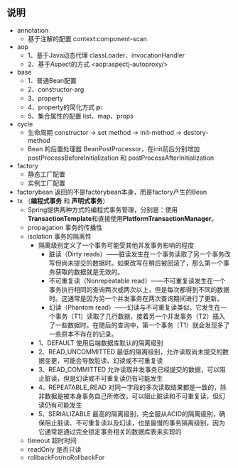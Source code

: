 ## 说明
* annotation
    * 基于注解的配置 context:component-scan
* aop
    * 1、基于Java动态代理 classLoader、invocationHandler
    * 2、基于Aspect的方式 \<aop:aspectj-autoproxy/\>
* base
    * 1、普通Bean配置
    * 2、constructor-arg
    * 3、property
    * 4、property的简化方式 **p:**
    * 5、集合属性的配置 list、map、props
* cycle
    * 生命周期 constructor -> set method -> init-method -> destory-method
    * Bean 的后置处理器 BeanPostProcessor，在init前后分别增加 postProcessBeforeInitialization 和 postProcessAfterInitialization
* factory
    * 静态工厂配置
    * 实例工厂配置
* factorybean 返回的不是factorybean本身，而是factory产生的Bean
* tx （**编程式事务** 和 **声明式事务**）
    * Spring提供两种方式的编程式事务管理，分别是：使用**TransactionTemplate**和直接使用**PlatformTransactionManager**。
    * propagation 事务的传播性
    * isolation 事务的隔离性
        * 隔离级别定义了一个事务可能受其他并发事务影响的程度
            * 脏读（Dirty reads）——脏读发生在一个事务读取了另一个事务改写但尚未提交的数据时。如果改写在稍后被回滚了，那么第一个事务获取的数据就是无效的。
            * 不可重复读（Nonrepeatable read）——不可重复读发生在一个事务执行相同的查询两次或两次以上，但是每次都得到不同的数据时。这通常是因为另一个并发事务在两次查询期间进行了更新。
            * 幻读（Phantom read）——幻读与不可重复读类似。它发生在一个事务（T1）读取了几行数据，接着另一个并发事务（T2）插入了一些数据时。在随后的查询中，第一个事务（T1）就会发现多了一些原本不存在的记录。
        * 1、DEFAULT 使用后端数据库默认的隔离级别
        * 2、READ_UNCOMMITTED 最低的隔离级别，允许读取尚未提交的数据变更，可能会导致脏读、幻读或不可重复读
        * 3、READ_COMMITTED 允许读取并发事务已经提交的数据，可以阻止脏读，但是幻读或不可重复读仍有可能发生
        * 4、REPEATABLE_READ 对同一字段的多次读取结果都是一致的，除非数据是被本身事务自己所修改，可以阻止脏读和不可重复读，但幻读仍有可能发生
        * 5、SERIALIZABLE 最高的隔离级别，完全服从ACID的隔离级别，确保阻止脏读、不可重复读以及幻读，也是最慢的事务隔离级别，因为它通常是通过完全锁定事务相关的数据库表来实现的
    * timeout 超时时间
    * readOnly 是否只读
    * rollbackFor/noRollbackFor